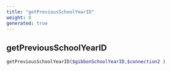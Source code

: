 ```yaml
---
title: "getPreviousSchoolYearID"
weight: 0
generated: true
---
```


## getPreviousSchoolYearID



```php
getPreviousSchoolYearID($gibbonSchoolYearID,$connection2 )
```





